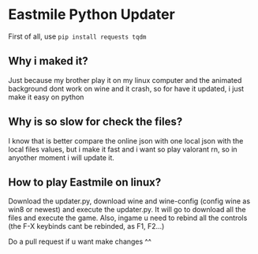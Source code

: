 # Eastmile Python Updater
  First of all, use ``pip install requests tqdm``

## Why i maked it?
  Just because my brother play it on my linux computer and the animated background dont work on wine and it crash, so for have it updated, i just make it easy on python

## Why is so slow for check the files?
  I know that is better compare the online json with one local json with the local files values, but i make it fast and i want so play valorant rn, so in anyother moment i will update it.

## How to play Eastmile on linux?
  Download the updater.py, download wine and wine-config (config wine as win8 or newest) and execute the updater.py. It will go to download all the files and execute the game. Also, ingame u need to rebind all the controls (the F-X keybinds cant be rebinded, as F1, F2...)

Do a pull request if u want make changes ^^
